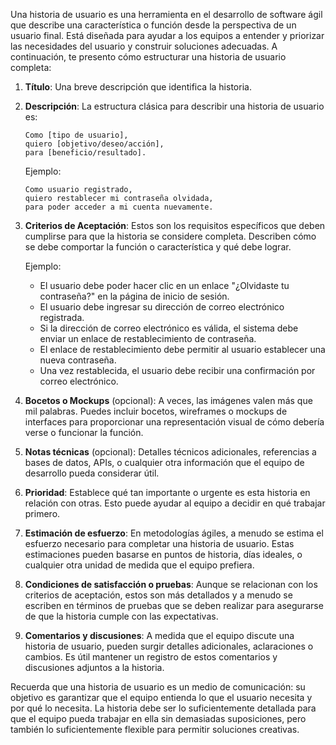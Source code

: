 Una historia de usuario es una herramienta en el desarrollo de software ágil que describe una característica o función desde la perspectiva de un usuario final. Está diseñada para ayudar a los equipos a entender y priorizar las necesidades del usuario y construir soluciones adecuadas. A continuación, te presento cómo estructurar una historia de usuario completa:

1. **Título**: Una breve descripción que identifica la historia.

2. **Descripción**: La estructura clásica para describir una historia de usuario es:

   ```
   Como [tipo de usuario],
   quiero [objetivo/deseo/acción],
   para [beneficio/resultado].
   ```

   Ejemplo:

   ```
   Como usuario registrado,
   quiero restablecer mi contraseña olvidada,
   para poder acceder a mi cuenta nuevamente.
   ```

3. **Criterios de Aceptación**: Estos son los requisitos específicos que deben cumplirse para que la historia se considere completa. Describen cómo se debe comportar la función o característica y qué debe lograr. 

   Ejemplo:

   - El usuario debe poder hacer clic en un enlace "¿Olvidaste tu contraseña?" en la página de inicio de sesión.
   - El usuario debe ingresar su dirección de correo electrónico registrada.
   - Si la dirección de correo electrónico es válida, el sistema debe enviar un enlace de restablecimiento de contraseña.
   - El enlace de restablecimiento debe permitir al usuario establecer una nueva contraseña.
   - Una vez restablecida, el usuario debe recibir una confirmación por correo electrónico.

4. **Bocetos o Mockups** (opcional): A veces, las imágenes valen más que mil palabras. Puedes incluir bocetos, wireframes o mockups de interfaces para proporcionar una representación visual de cómo debería verse o funcionar la función.

5. **Notas técnicas** (opcional): Detalles técnicos adicionales, referencias a bases de datos, APIs, o cualquier otra información que el equipo de desarrollo pueda considerar útil.

6. **Prioridad**: Establece qué tan importante o urgente es esta historia en relación con otras. Esto puede ayudar al equipo a decidir en qué trabajar primero.

7. **Estimación de esfuerzo**: En metodologías ágiles, a menudo se estima el esfuerzo necesario para completar una historia de usuario. Estas estimaciones pueden basarse en puntos de historia, días ideales, o cualquier otra unidad de medida que el equipo prefiera.

8. **Condiciones de satisfacción o pruebas**: Aunque se relacionan con los criterios de aceptación, estos son más detallados y a menudo se escriben en términos de pruebas que se deben realizar para asegurarse de que la historia cumple con las expectativas.

9. **Comentarios y discusiones**: A medida que el equipo discute una historia de usuario, pueden surgir detalles adicionales, aclaraciones o cambios. Es útil mantener un registro de estos comentarios y discusiones adjuntos a la historia.

Recuerda que una historia de usuario es un medio de comunicación: su objetivo es garantizar que el equipo entienda lo que el usuario necesita y por qué lo necesita. La historia debe ser lo suficientemente detallada para que el equipo pueda trabajar en ella sin demasiadas suposiciones, pero también lo suficientemente flexible para permitir soluciones creativas.
